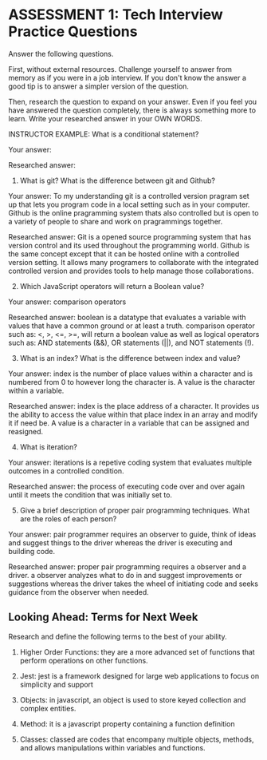 # ASSESSMENT 1: Tech Interview Practice Questions

Answer the following questions.

First, without external resources. Challenge yourself to answer from memory as if you were in a job interview. If you don't know the answer a good tip is to answer a simpler version of the question.

Then, research the question to expand on your answer. Even if you feel you have answered the question completely, there is always something more to learn. Write your researched answer in your OWN WORDS.

INSTRUCTOR EXAMPLE: What is a conditional statement?

Your answer:

Researched answer:

1. What is git? What is the difference between git and Github?

Your answer: To my understanding git is a controlled version pragram set up that lets you program code in a local setting such as in your computer. Github is the online pragramming system thats also controlled but is open to a variety of people to share and work on pragrammings together.

Researched answer: Git is a opened source programming system that has version control and its used throughout the programming world. Github is the same concept except that it can be hosted online with a controlled version setting. It allows many programers to collaborate with the integrated controlled version and provides tools to help manage those collaborations.

2. Which JavaScript operators will return a Boolean value?

Your answer: comparison operators 

Researched answer: boolean is a datatype that evaluates a variable with values that have a common ground or at least a truth. comparison operator such as: <, >, <=, >=, will return a boolean value as well as logical operators such as: AND statements (&&), OR statements (||), and NOT statements (!). 

3. What is an index? What is the difference between index and value?

Your answer: index is the number of place values within a character and is numbered from 0 to however long the character is. A value is the character within a variable.

Researched answer: index is the place address of a character. It provides us the ability to access the value within that place index in an array and modify it if need be. A value is a character in a variable that can be assigned and reasigned.

4. What is iteration?

Your answer: iterations is a repetive coding system that evaluates multiple outcomes in a controlled condition.

Researched answer: the process of executing code over and over again until it meets the condition that was initially set to.

5. Give a brief description of proper pair programming techniques. What are the roles of each person?

Your answer: pair programmer requires an observer to guide, think of ideas and suggest things to the driver whereas the driver is executing and building code.

Researched answer: proper pair programming requires a observer and a driver. a observer analyzes what to do in and suggest improvements or suggestions whereas the driver takes the wheel of initiating code and seeks guidance from the observer when needed.

## Looking Ahead: Terms for Next Week

Research and define the following terms to the best of your ability.

1. Higher Order Functions: they are a more advanced set of functions that perform operations on other functions.

2. Jest: jest is a framework designed for large web applications to focus on simplicity and support

3. Objects: in javascript, an object is used to store keyed collection and complex entities.

4. Method: it is a javascript property containing a function definition

5. Classes: classed are codes that encompany multiple objects, methods, and allows manipulations within variables and functions.
